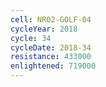 ```yaml
---
cell: NR02-GOLF-04
cycleYear: 2018
cycle: 34
cycleDate: 2018-34
resistance: 433000
enlightened: 719000
---
```

